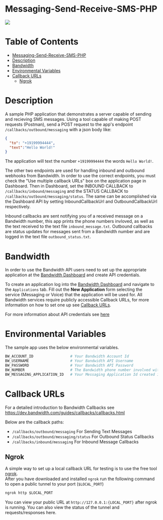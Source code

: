 # Messaging-Send-Receive-SMS-PHP
<a href="http://dev.bandwidth.com"><img src="https://s3.amazonaws.com/bwdemos/BW-VMP.png"/></a>
</div>

 # Table of Contents

<!-- TOC -->

- [Messaging-Send-Receive-SMS-PHP](#Messaging-Send-Receive-SMS-PHP)
- [Description](#description)
- [Bandwidth](#bandwidth)
- [Environmental Variables](#environmental-variables)
- [Callback URLs](#callback-urls)
    - [Ngrok](#ngrok)

<!-- /TOC -->

# Description
A sample PHP application that demonstrates a server capable of sending and recieving SMS messages.
Using a tool capable of making POST requests (Postman), send a POST request to the app's endpoint `/callbacks/outbound/messaging` with a json body like:
```json
{
  "to": "+19199994444",
  "text":"Hello World!"
}
```
The application will text the number `+19199994444` the words `Hello World!`.

The other two endpoints are used for handling inbound and outbound webhooks from Bandwidth. In order to use the correct endpoints, you must check the "Use multiple callback URLs" box on the application page in Dashboard. Then in Dashboard, set the INBOUND CALLBACK to `/callbacks/inbound/messaging` and the STATUS CALLBACK to `/callbacks/outbound/messaging/status`. The same can be accomplished via the Dashboard API by setting InboundCallbackUrl and OutboundCallbackUrl respectively.

Inbound callbacks are sent notifying you of a received message on a Bandwidth number, this app prints the phone numbers invloved, as well as the text received to the text file `inbound_message.txt`. Outbound callbacks are status updates for messages sent from a Bandwidth number and are logged in the text file `outbound_status.txt`.
# Bandwidth

In order to use the Bandwidth API users need to set up the appropriate application at the [Bandwidth Dashboard](https://dashboard.bandwidth.com/) and create API credentials.

To create an application log into the [Bandwidth Dashboard](https://dashboard.bandwidth.com/) and navigate to the `Applications` tab.  Fill out the **New Application** form selecting the service (Messaging or Voice) that the application will be used for.  All Bandwidth services require publicly accessible Callback URLs, for more information on how to set one up see [Callback URLs](#callback-urls).

For more information about API credentials see [here](https://dev.bandwidth.com/guides/accountCredentials.html#top)

# Environmental Variables
The sample app uses the below environmental variables.
```sh
BW_ACCOUNT_ID                 # Your Bandwidth Account Id
BW_USERNAME                   # Your Bandwidth API Username
BW_PASSWORD                   # Your Bandwidth API Password
BW_NUMBER                     # The Bandwidth phone number involved with this application
BW_MESSAGING_APPLICATION_ID   # Your Messaging Application Id created in the dashboard
```

# Callback URLs

For a detailed introduction to Bandwidth Callbacks see https://dev.bandwidth.com/guides/callbacks/callbacks.html

Below are the callback paths:
* `/callbacks/outbound/messaging` For Sending Text Messages
* `/callbacks/outbound/messaging/status` For Outbound Status Callbacks
* `/callbacks/inbound/messaging` For Inbound Message Callbacks

## Ngrok

A simple way to set up a local callback URL for testing is to use the free tool [ngrok](https://ngrok.com/).  
After you have downloaded and installed `ngrok` run the following command to open a public tunnel to your port (`$LOCAL_PORT`)
```cmd
ngrok http $LOCAL_PORT
```
You can view your public URL at `http://127.0.0.1:{LOCAL_PORT}` after ngrok is running.  You can also view the status of the tunnel and requests/responses here.
